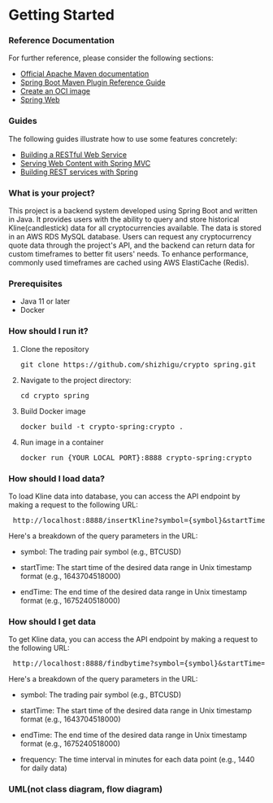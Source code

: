 # Getting Started

### Reference Documentation

For further reference, please consider the following sections:

* [Official Apache Maven documentation](https://maven.apache.org/guides/index.html)
* [Spring Boot Maven Plugin Reference Guide](https://docs.spring.io/spring-boot/docs/3.0.4/maven-plugin/reference/html/)
* [Create an OCI image](https://docs.spring.io/spring-boot/docs/3.0.4/maven-plugin/reference/html/#build-image)
* [Spring Web](https://docs.spring.io/spring-boot/docs/3.0.4/reference/htmlsingle/#web)

### Guides

The following guides illustrate how to use some features concretely:

* [Building a RESTful Web Service](https://spring.io/guides/gs/rest-service/)
* [Serving Web Content with Spring MVC](https://spring.io/guides/gs/serving-web-content/)
* [Building REST services with Spring](https://spring.io/guides/tutorials/rest/)

### What is your project?

This project is a backend system developed using Spring Boot and written in Java. It provides users with the ability to query and store historical Kline(candlestick) data for all cryptocurrencies available. The data is stored in an AWS RDS MySQL database. Users can request any cryptocurrency quote data through the project's API, and the backend can return data for custom timeframes to better fit users' needs. To enhance performance, commonly used timeframes are cached using AWS ElastiCache (Redis).

### Prerequisites

- Java 11 or later
- Docker

### How should I run it?

1. Clone the repository

    <pre>git clone https://github.com/shizhigu/crypto_spring.git </pre>


2. Navigate to the project directory:

   <pre>cd crypto_spring </pre>


3. Build Docker image

   <pre>docker build -t crypto-spring:crypto . </pre>


4. Run image in a container

   <pre>docker run {YOUR_LOCAL_PORT}:8888 crypto-spring:crypto </pre>


### How should I load data?

To load Kline data into database, you can access the API endpoint by making a request to the following URL:

 <pre> http://localhost:8888/insertKline?symbol={symbol}&startTime={start}&endTime={end} </pre>

Here's a breakdown of the query parameters in the URL:

- symbol: The trading pair symbol (e.g., BTCUSD)

- startTime: The start time of the desired data range in Unix timestamp format (e.g., 1643704518000)

- endTime: The end time of the desired data range in Unix timestamp format (e.g., 1675240518000)



### How should I get data


To get Kline data, you can access the API endpoint by making a request to the following URL:

 <pre> http://localhost:8888/findbytime?symbol={symbol}&startTime={startTime}&endTime={endTime}&frequency={frequency} </pre>

Here's a breakdown of the query parameters in the URL:

- symbol: The trading pair symbol (e.g., BTCUSD)

- startTime: The start time of the desired data range in Unix timestamp format (e.g., 1643704518000)

- endTime: The end time of the desired data range in Unix timestamp format (e.g., 1675240518000)

- frequency: The time interval in minutes for each data point (e.g., 1440 for daily data)

### UML(not class diagram, flow diagram)